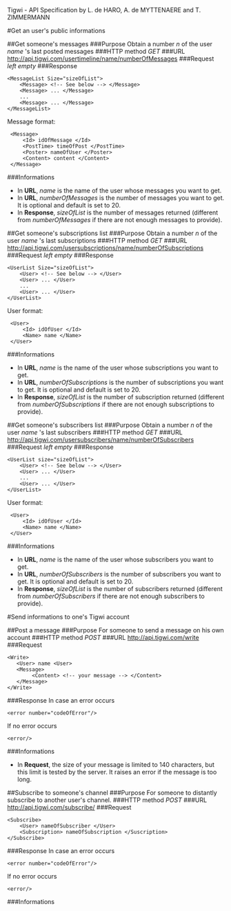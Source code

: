 Tigwi - API Specification by L. de HARO, A. de MYTTENAERE and T. ZIMMERMANN 

#Get an user's public informations

##Get someone's messages
###Purpose
Obtain a number _n_ of the user _name_ 's last posted messages
###HTTP method
*GET*
###URL
http://api.tigwi.com/usertimeline/name/numberOfMessages
###Request
_left empty_
###Response

    <MessageList Size="sizeOfList">
	    <Message> <!-- See below --> </Message>
	    <Message> ... </Message>
	    ...
	    <Message> ... </Message>
    </MessageList>

Message format:

     <Message>
	     <Id> idOfMessage </Id>
	     <PostTime> timeOfPost </PostTime>
	     <Poster> nameOfUser </Poster>
	     <Content> content </Content>
     </Message>

###Informations
* In **URL**, _name_ is the name of the user whose messages you want to get.
* In **URL**, _numberOfMessages_ is the number of messages you want to get. It is optional and default is set to 20.
* In **Response**, _sizeOfList_ is the number of messages returned (different from _numberOfMessages_ if there are not enough messages to provide).

##Get someone's subscriptions list
###Purpose
Obtain a number _n_ of the user _name_ 's last subscriptions
###HTTP method
*GET*
###URL
http://api.tigwi.com/usersubscriptions/name/numberOfSubscriptions
###Request
_left empty_
###Response

    <UserList Size="sizeOfList">
	    <User> <!-- See below --> </User>
	    <User> ... </User>
	    ...
	    <User> ... </User>
    </UserList>

User format:

     <User>
	     <Id> idOfUser </Id>
	     <Name> name </Name>
     </User>

###Informations
* In **URL**, _name_ is the name of the user whose subscriptions you want to get.
* In **URL**, _numberOfSubscriptions_ is the number of subscriptions you want to get. It is optional and default is set to 20.
* In **Response**, _sizeOfList_ is the number of subscription returned (different from _numberOfSubscriptions_ if there are not enough subscriptions to provide).


##Get someone's subscribers list
###Purpose
Obtain a number _n_ of the user _name_ 's last subscribers
###HTTP method
*GET*
###URL
http://api.tigwi.com/usersubscribers/name/numberOfSubscribers
###Request
_left empty_
###Response

    <UserList size="sizeOfList">
	    <User> <!-- See below --> </User>
	    <User> ... </User>
	    ...
	    <User> ... </User>
    </UserList>

User format:

     <User>
	     <Id> idOfUser </Id>
	     <Name> name </Name>
     </User>

###Informations
* In **URL**, _name_ is the name of the user whose subscribers you want to get.
* In **URL**, _numberOfSubscribers_ is the number of subscribers you want to get. It is optional and default is set to 20.
* In **Response**, _sizeOfList_ is the number of subscribers returned (different from _numberOfSubscribers_ if there are not enough subscribers to provide).


#Send informations to one's Tigwi account

##Post a message
###Purpose
For someone to send a message on his own account
###HTTP method
*POST*
###URL
http://api.tigwi.com/write
###Request

    <Write>
       <User> name <User> 
       <Message>
            <Content> <!-- your message --> </Content>
       </Message>
    </Write>

###Response
In case an error occurs

    <error number="codeOfError"/>


If no error occurs

    <error/>

###Informations
* In **Request**, the size of your message is limited to 140 characters, but this limit is tested by the server. It raises an error if the message is too long.


##Subscribe to someone's  channel
###Purpose
For someone to distantly subscribe to another user's channel.
###HTTP method
*POST*
###URL
http://api.tigwi.com/subscribe/
###Request
    
    <Subscribe>
        <User> nameOfSubscriber </User>
        <Subscription> nameOfSubscription </Suscription>
    </Subscribe>

###Response
In case an error occurs

    <error number="codeOfError"/>

If no error occurs

    <error/>


###Informations
